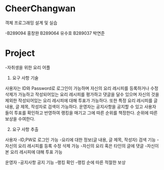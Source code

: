 # CheerChangwan
객체 프로그래밍 설계 및 실습

-B289094 홍창완  B289064 유수호  B289037 박연준



# Project
  -자취생을 위한 요리 어플

1. 요구 사항 기술

사용자는 ID와 Password로 로그인이 가능하며 자신의 요리 레시피를 등록하거나 수정 삭제가 가능하고 작성되어있는 요리 레시피를 평가하고 댓글을 달수 있으며 자신의 것을 제외한 작성되어있는 요리 레시피에 대해 투표가 가능하다. 또한 특정 요리 레시피를 글 내용, 글 제목, 작성자로 검색이 가능하다.
운영자는 공지사항을 공지할 수 있고 사용자들이 투표를 확인하고 반영하여 랭킹을 매기고 그에 따른 순위를 책정한다. 순위에 따른 보상을 수여한다.

2. 요구 사항 추출

사용자
-ID,PW로 로그인 가능
-요리에 대한 정보(글 내용, 글 제목, 작성자) 검색 기능
-자신의 요리 레시피를 등록 수정 삭제 가능
-자신의 요리 혹은 타인의 글에 댓글
-자신이 본 요리 레시피에 대해 투표 가능

운영자
-공지사항 공지 기능
-랭킹 확인
-랭킹 순에 따른 적절한 보상


